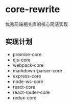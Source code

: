 # core-rewrite
优秀前端相关库的核心简洁实现

## 实现计划
- promise-core
- ejs-core
- webpack-core
- markdown-parser-core
- express-core
- node-ws-core
- react-core
- react-router-core
- redux-core
